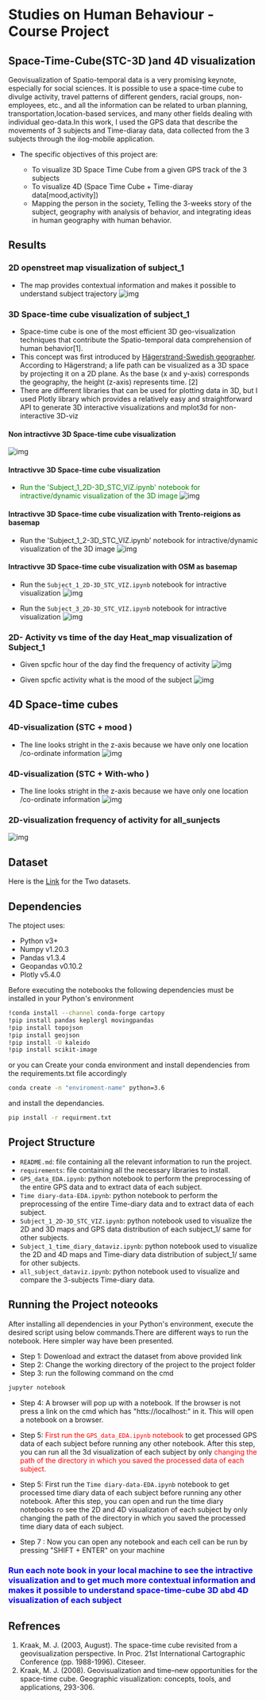 # Studies on Human Behaviour -   Course Project
##  Space-Time-Cube(STC-3D )and 4D visualization

Geovisualization of Spatio-temporal data is a very promising keynote, especially for social sciences. It is possible to use a space-time cube to divulge activity, travel patterns of different genders, racial groups, non-employees, etc., and all the information can be related to urban planning, transportation,location-based services, and many other fields dealing with individual geo-data.In this work, I used the GPS data that describe the movements of 3 subjects and Time-diaray data, data collected from the 3 subjects through the ilog-mobile application. 

* The specific objectives of this project are:

  - To visualize 3D Space Time Cube from a given GPS track of the 3 subjects 
  - To visualize 4D (Space Time Cube + Time-diaray data[mood,activity])
  - Mapping the person in the society, Telling the 3-weeks story of the subject, geography with analysis of behavior, and integrating ideas in human geography with human behavior.

 
## Results
### 2D openstreet map visualization of subject_1
* The map provides contextual information and makes it possible to understand subject trajectory
![img](map_images/sub_1traj.png)

### 3D Space-time cube visualization of subject_1
* Space-time cube is one of the most efficient 3D geo-visualization techniques that contribute the Spatio-temporal data comprehension of human behavior[1].
* This concept was first introduced by [Hägerstrand-Swedish geographer](https://en.wikipedia.org/wiki/Torsten_H%C3%A4gerstrand). According to Hägerstrand; a life path can be visualized as a 3D space by projecting it on a 2D plane. As the base (x and y-axis) corresponds the geography, the height (z-axis) represents time. [2]
* There are different libraries that can be used for plotting data in 3D, but I used  Plotly library which provides a relatively easy and straightforward API to generate 3D interactive visualizations  and mplot3d for non-interactive 3D-viz
#### Non intractivve 3D Space-time cube visualization 
![img](map_images/sub13dmt.png)
#### Intractivve 3D Space-time cube visualization 
* <font color="green"> Run the 'Subject_1_2D-3D_STC_VIZ.ipynb' notebook for intractive/dynamic visualization of the 3D image </font>
![img](map_images/sub_1-3d.png)
#### Intractivve 3D Space-time cube visualization with Trento-reigions as basemap
* Run the 'Subject_1_2-3D_STC_VIZ.ipynb' notebook for intractive/dynamic visualization of the 3D image
![img](map_images/st3d.png)
#### Intractivve 3D Space-time cube visualization with OSM as basemap
* Run the `Subject_1_2D-3D_STC_VIZ.ipynb` notebook for intractive visualization 
![img](map_images/s1osm3d.png)

* Run the `Subject_3_2D-3D_STC_VIZ.ipynb` notebook for intractive visualization 
![img](map_images/sub3.png)

### 2D-  Activity  vs time of the day Heat_map visualization of Subject_1
* Given spcfic hour of the day find the frequency of activity
![img](map_images/act.png)

* Given spcfic activity what is the mood of the subject
![img](map_images/mood.png)

## 4D Space-time cubes

### 4D-visualization (STC + mood )
* The line looks stright in the z-axis because we have only one location /co-ordinate information
![img](map_images/4dm.png)
### 4D-visualization (STC + With-who )
* The line looks stright in the z-axis because we have only one location /co-ordinate information
![img](map_images/4dw.png)

### 2D-visualization frequency of activity for all_sunjects 
![img](map_images/3sub.png)
## Dataset  
Here is the [Link](https://drive.google.com/file/d/1CfC9VytolQJkGfcluuuo5vmLKWrj-XCq/view?usp=sharing) for the Two datasets.


## Dependencies
The ptoject uses:
- Python v3+
- Numpy v1.20.3
- Pandas v1.3.4
- Geopandas v0.10.2
- Plotly v5.4.0

Before executing the notebooks the following  dependencies must be installed in your Python's environment

```bash
!conda install --channel conda-forge cartopy 
!pip install pandas keplergl movingpandas 
!pip install topojson 
!pip install geojson
!pip install -U kaleido
!pip install scikit-image
```

or you can Create your conda environment and install dependencies from the requirements.txt file accordingly

```bash
conda create -n "enviroment-name" python=3.6
```

and install the dependancies.
```bash
pip install -r requirment.txt
```
## Project Structure
- `README.md`: file containing all the relevant information to run the project.
- `requirements`: file containing all the necessary libraries to install.
- `GPS_data_EDA.ipynb`: python notebook to perform the preprocessing of the entire GPS data and to extract data of each subject.
- `Time diary-data-EDA.ipynb`: python notebook to perform the preprocessing of the entire Time-diary data and to extract data of each subject.
- `Subject_1_2D-3D_STC_VIZ.ipynb`: python notebook used to visualize the 2D and 3D maps and GPS data distribution of each subject_1/ same for other subjects.
- `Subject_1_time_diary_dataviz.ipynb`: python notebook used to visualize the 2D and 4D maps and Time-diary  data distribution of subject_1/ same for other subjects.
- `all_subject_dataviz.ipynb`: python notebook used to visualize and compare the 3-subjects Time-diary data.


## Running the  Project noteooks

After installing all dependencies in your Python's environment, execute the desired script using below commands.There are different ways to run the notebook. Here simpler way have been presented. 

* Step 1: Dowenload and extract the dataset from above provided link  
* Step 2: Change the working directory of the project to the project folder
* Step 3: run the following command on the cmd
```bash
jupyter notebook
```
* Step 4: A browser will pop up with a notebook. If the browser is not press a link on the cmd which has "htts://localhost:" in it. This will open a notebook on a browser.
* Step 5: <font color="red">First run the `GPS_data_EDA.ipynb` notebook </font>to get processed GPS data of each subject before running any other notebook. After this step, you can run all the 3d visualization of each subject by only <font color="red">changing the path of the directory in which you saved the processed data of each subject.</font>
* Step 5: First run the `Time diary-data-EDA.ipynb` notebook to get processed time diary data of each subject before running any other notebook. After this step, you can open and run the time diary notebooks ro see the 2D and 4D visualization of each subject by only changing the path of the directory in which you saved the processed time diary data of each subject.

* Step 7 : Now you can open any notebook and each cell can be run by pressing "SHIFT + ENTER" on your machine

### <font color="blue"> Run each note book in your local machine to see the intractive visualization and to get  much more contextual information and makes it possible to understand space-time-cube 3D abd 4D visualization of each subject </font>

## Refrences
1. Kraak, M. J. (2003, August). The space-time cube revisited from a geovisualization perspective. In Proc. 21st International Cartographic Conference (pp. 1988-1996). Citeseer.
2. Kraak, M. J. (2008). Geovisualization and time–new opportunities for the space-time cube. Geographic visualization: concepts, tools, and applications, 293-306.
